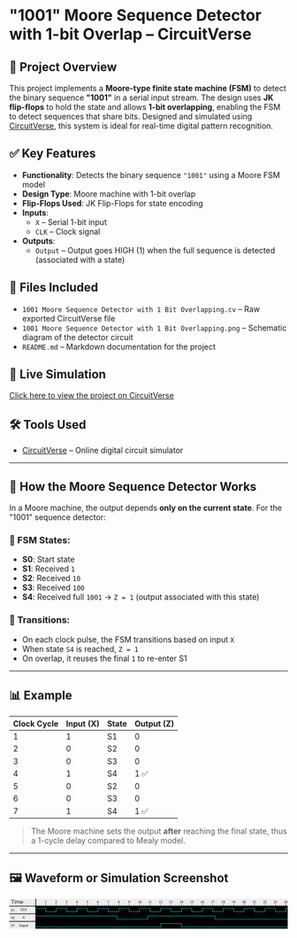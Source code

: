 # "1001" Moore Sequence Detector with 1-bit Overlap – CircuitVerse

## 🧠 Project Overview
This project implements a **Moore-type finite state machine (FSM)** to detect the binary sequence **"1001"** in a serial input stream. The design uses **JK flip-flops** to hold the state and allows **1-bit overlapping**, enabling the FSM to detect sequences that share bits. Designed and simulated using [CircuitVerse](https://circuitverse.org), this system is ideal for real-time digital pattern recognition.

## ✅ Key Features
- **Functionality**: Detects the binary sequence `"1001"` using a Moore FSM model
- **Design Type**: Moore machine with 1-bit overlap
- **Flip-Flops Used**: JK Flip-Flops for state encoding
- **Inputs**:
  - `X` – Serial 1-bit input
  - `CLK` – Clock signal
- **Outputs**:
  - `Output` – Output goes HIGH (1) when the full sequence is detected (associated with a state)

## 📂 Files Included
- `1001 Moore Sequence Detector with 1 Bit Overlapping.cv` – Raw exported CircuitVerse file
- `1001 Moore Sequence Detector with 1 Bit Overlapping.png` – Schematic diagram of the detector circuit
- `README.md` – Markdown documentation for the project

## 🔗 Live Simulation
[Click here to view the project on CircuitVerse](https://circuitverse.org/simulator/edit/1001-moore-sequence-detector-with-1-bit-overlapping)

## 🛠 Tools Used
- [CircuitVerse](https://circuitverse.org) – Online digital circuit simulator

---

## 🧩 How the Moore Sequence Detector Works

In a Moore machine, the output depends **only on the current state**. For the "1001" sequence detector:

### 📐 FSM States:
- **S0**: Start state
- **S1**: Received `1`
- **S2**: Received `10`
- **S3**: Received `100`
- **S4**: Received full `1001` → `Z = 1` (output associated with this state)

### 🔁 Transitions:
- On each clock pulse, the FSM transitions based on input `X`
- When state `S4` is reached, `Z = 1`
- On overlap, it reuses the final `1` to re-enter S1

---

## 📊 Example

| Clock Cycle | Input (X) | State | Output (Z) |
|-------------|-----------|--------|-------------|
| 1           | 1         | S1     | 0           |
| 2           | 0         | S2     | 0           |
| 3           | 0         | S3     | 0           |
| 4           | 1         | S4     | 1 ✅        |
| 5           | 0         | S2     | 0           |
| 6           | 0         | S3     | 0           |
| 7           | 1         | S4     | 1 ✅        |

> The Moore machine sets the output **after** reaching the final state, thus a 1-cycle delay compared to Mealy model.

---

## 🖼 Waveform or Simulation Screenshot
!["1001" Moore Sequence Waveform](<"1001" Moore Sequence Detector with 1 Bit Overlapping Waveform.png>)